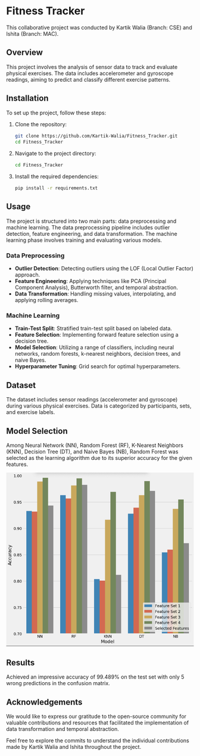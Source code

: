 # Fitness Tracker

This collaborative project was conducted by Kartik Walia (Branch: CSE) and Ishita (Branch: MAC).

## Overview

This project involves the analysis of sensor data to track and evaluate physical exercises. The data includes accelerometer and gyroscope readings, aiming to predict and classify different exercise patterns.

## Installation

To set up the project, follow these steps:

1. Clone the repository:

    ```bash
    git clone https://github.com/Kartik-Walia/Fitness_Tracker.git
    cd Fitness_Tracker
    ```

2. Navigate to the project directory:

    ```bash
    cd Fitness_Tracker
    ```

3. Install the required dependencies:

    ```bash
    pip install -r requirements.txt
    ```

## Usage

The project is structured into two main parts: data preprocessing and machine learning. The data preprocessing pipeline includes outlier detection, feature engineering, and data transformation. The machine learning phase involves training and evaluating various models.

### Data Preprocessing

- **Outlier Detection**: Detecting outliers using the LOF (Local Outlier Factor) approach.
- **Feature Engineering**: Applying techniques like PCA (Principal Component Analysis), Butterworth filter, and temporal abstraction.
- **Data Transformation**: Handling missing values, interpolating, and applying rolling averages.

### Machine Learning

- **Train-Test Split**: Stratified train-test split based on labeled data.
- **Feature Selection**: Implementing forward feature selection using a decision tree.
- **Model Selection**: Utilizing a range of classifiers, including neural networks, random forests, k-nearest neighbors, decision trees, and naive Bayes.
- **Hyperparameter Tuning**: Grid search for optimal hyperparameters.

## Dataset

The dataset includes sensor readings (accelerometer and gyroscope) during various physical exercises. Data is categorized by participants, sets, and exercise labels.

## Model Selection

Among Neural Network (NN), Random Forest (RF), K-Nearest Neighbors (KNN), Decision Tree (DT), and Naive Bayes (NB), Random Forest was selected as the learning algorithm due to its superior accuracy for the given features.

![Model vs Accuracy](ModelVsAccuracy.png)

## Results

Achieved an impressive accuracy of 99.489% on the test set with only 5 wrong predictions in the confusion matrix.

<!-- ![Confusion Matrix]() -->

## Acknowledgements

We would like to express our gratitude to the open-source community for valuable contributions and resources that facilitated the implementation of data transformation and temporal abstraction.

Feel free to explore the commits to understand the individual contributions made by Kartik Walia and Ishita throughout the project.
